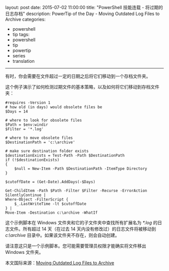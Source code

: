 ﻿layout: post
date: 2015-07-02 11:00:00
title: "PowerShell 技能连载 - 将过期的日志存档"
description: PowerTip of the Day - Moving Outdated Log Files to Archive
categories:
- powershell
- tip
tags:
- powershell
- tip
- powertip
- series
- translation
---
有时，你会需要在文件超过一定的日期之后将它们移动到一个存档文件夹。

这个例子演示了如何检测过期文件的基本策略，以及如何将它们移动到存档文件夹：

    #requires -Version 1
    # how old (in days) would obsolete files be
    $Days = 14
    
    # where to look for obsolete files
    $Path = $env:windir
    $Filter = '*.log'
    
    # where to move obsolete files
    $DestinationPath = 'c:\archive'
    
    # make sure destination folder exists
    $destinationExists = Test-Path -Path $DestinationPath
    if (!$destinationExists)
    {
        $null = New-Item -Path $DestinationPath -ItemType Directory
    }
    
    $cutoffDate = (Get-Date).AddDays(-$Days)
    
    Get-ChildItem -Path $Path -Filter $Filter -Recurse -ErrorAction SilentlyContinue |
    Where-Object -FilterScript {
        $_.LastWriteTime -lt $cutoffDate
    } |
    Move-Item -Destination c:\archive -WhatIf

这个示例脚本在 Windows 文件夹和它的子文件夹中查找所有扩展名为 _*.log_ 的日志文件。所有超过 14 天（在过去 14 天内没有修改过）的日志文件将被移动到 _c:\archive_ 目录中。如果该文件夹不存在，则会自动创建。

请注意这只是一个示例脚本。您可能需要管理员权限才能确实将文件移出 Windows 文件夹。

<!--more-->
本文国际来源：[Moving Outdated Log Files to Archive](http://community.idera.com/powershell/powertips/b/tips/posts/moving-outdated-log-files-to-archive)
